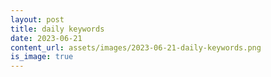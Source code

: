 ```yaml
---
layout: post
title: daily keywords
date: 2023-06-21
content_url: assets/images/2023-06-21-daily-keywords.png
is_image: true
---
```

